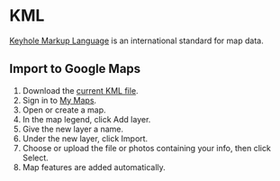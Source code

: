 # KML

[Keyhole Markup Language](https://developers.google.com/kml) is an international standard for map data.

## Import to Google Maps

1. Download the [current KML file](whiskey.kml).
2. Sign in to [My Maps](https://mymaps.google.com).
3. Open or create a map.
4. In the map legend, click Add layer.
5. Give the new layer a name.
6. Under the new layer, click Import.
7. Choose or upload the file or photos containing your info, then click Select.
8. Map features are added automatically.